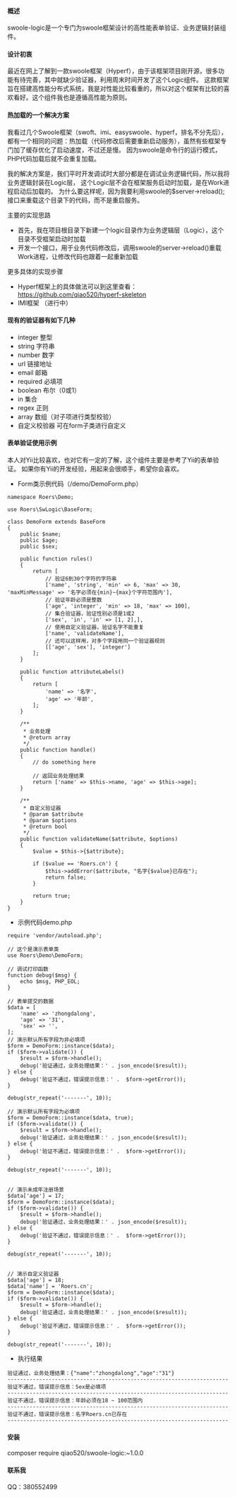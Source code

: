 #### 概述

swoole-logic是一个专门为swoole框架设计的高性能表单验证、业务逻辑封装组件。

#### 设计初衷

最近在网上了解到一款swoole框架（Hyperf），由于该框架项目刚开源，很多功能有待完善，其中就缺少验证器，利用周末时间开发了这个Logic组件。
这款框架旨在搭建高性能分布式系统，我是对性能比较看重的，所以对这个框架有比较的喜欢看好。这个组件我也是遵循高性能为原则。

#### 热加载的一个解决方案

我看过几个Swoole框架（swoft、imi、easyswoole、hyperf，排名不分先后），都有一个相同的问题：热加载（代码修改后需要重新启动服务），虽然有些框架专门加了缓存优化了启动速度，不过还是慢。
因为swoole是命令行的运行模式，PHP代码加载后就不会重复加载。

我的解决方案是，我们平时开发调试时大部分都是在调试业务逻辑代码，所以我将业务逻辑封装在Logic层，
这个Logic层不会在框架服务启动时加载，是在Work进程启动后加载的。
为什么要这样呢，因为我要利用swoole的$server->reload();接口来重载这个目录下的代码，而不是重启服务。

主要的实现思路
- 首先，我在项目根目录下新建一个logic目录作为业务逻辑层（Logic），这个目录不受框架启动时加载
- 开发一个接口，用于业务代码修改后，调用swoole的server->reload()重载Work进程，让修改代码也跟着一起重新加载

更多具体的实现步骤
- Hyperf框架上的具体做法可以到这里查看：https://github.com/qiao520/hyperf-skeleton
- IMI框架 （进行中）

#### 现有的验证器有如下几种
- integer 整型
- string 字符串
- number 数字
- url  链接地址
- email 邮箱
- required 必填项
- boolean  布尔（0或1）
- in  集合
- regex 正则
- array 数组（对子项进行类型校验）
- 自定义校验器 可在form子类进行自定义

#### 表单验证使用示例

本人对Yii比较喜欢，也对它有一定的了解，这个组件主要是参考了Yii的表单验证。
如果你有Yii的开发经验，用起来会很顺手，希望你会喜欢。

- Form类示例代码（/demo/DemoForm.php）
```
namespace Roers\Demo;

use Roers\SwLogic\BaseForm;

class DemoForm extends BaseForm
{
    public $name;
    public $age;
    public $sex;

    public function rules()
    {
        return [
            // 验证6到30个字符的字符串
            ['name', 'string', 'min' => 6, 'max' => 30, 'maxMinMessage' => '名字必须在{min}~{max}个字符范围内'],
            // 验证年龄必须是整数
            ['age', 'integer', 'min' => 18, 'max' => 100],
            // 集合验证器，验证性别必须是1或2
            ['sex', 'in', 'in' => [1, 2],],
            // 使用自定义验证器，验证名字不能重复
            ['name', 'validateName'],
            // 还可以这样用，对多个字段用同一个验证器规则
            [['age', 'sex'], 'integer']
        ];
    }

    public function attributeLabels()
    {
        return [
            'name' => '名字',
            'age' => '年龄',
        ];
    }

    /**
     * 业务处理
     * @return array
     */
    public function handle()
    {
        // do something here

        // 返回业务处理结果
        return ['name' => $this->name, 'age' => $this->age];
    }

    /**
     * 自定义验证器
     * @param $attribute
     * @param $options
     * @return bool
     */
    public function validateName($attribute, $options)
    {
        $value = $this->{$attribute};

        if ($value == 'Roers.cn') {
            $this->addError($attribute, "名字{$value}已存在");
            return false;
        }

        return true;
    }
}
```
- 示例代码demo.php

```
require 'vendor/autoload.php';

// 这个是演示表单类
use Roers\Demo\DemoForm;

// 调试打印函数
function debug($msg) {
    echo $msg, PHP_EOL;
}

// 表单提交的数据
$data = [
    'name' => 'zhongdalong',
    'age' => '31',
    'sex' => '',
];
// 演示默认所有字段为非必填项
$form = DemoForm::instance($data);
if ($form->validate()) {
    $result = $form->handle();
    debug('验证通过，业务处理结果：' . json_encode($result));
} else {
    debug('验证不通过，错误提示信息：' .  $form->getError());
}

debug(str_repeat('-------', 10));

// 演示默认所有字段为必填项
$form = DemoForm::instance($data, true);
if ($form->validate()) {
    $result = $form->handle();
    debug('验证通过，业务处理结果：' . json_encode($result));
} else {
    debug('验证不通过，错误提示信息：' .  $form->getError());
}

debug(str_repeat('-------', 10));


// 演示未成年注册场景
$data['age'] = 17;
$form = DemoForm::instance($data);
if ($form->validate()) {
    $result = $form->handle();
    debug('验证通过，业务处理结果：' . json_encode($result));
} else {
    debug('验证不通过，错误提示信息：' .  $form->getError());
}

debug(str_repeat('-------', 10));


// 演示自定义验证器
$data['age'] = 18;
$data['name'] = 'Roers.cn';
$form = DemoForm::instance($data);
if ($form->validate()) {
    $result = $form->handle();
    debug('验证通过，业务处理结果：' . json_encode($result));
} else {
    debug('验证不通过，错误提示信息：' .  $form->getError());
}

debug(str_repeat('-------', 10));
```

- 执行结果
```
验证通过，业务处理结果：{"name":"zhongdalong","age":"31"}
----------------------------------------------------------------------
验证不通过，错误提示信息：Sex是必填项
----------------------------------------------------------------------
验证不通过，错误提示信息：年龄必须在18 ~ 100范围内
----------------------------------------------------------------------
验证不通过，错误提示信息：名字Roers.cn已存在
----------------------------------------------------------------------
```


#### 安装
composer require qiao520/swoole-logic:~1.0.0

#### 联系我

QQ：380552499
